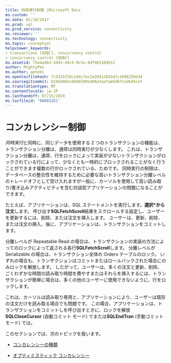 ```yaml
---
title: 同時実行制御 |Microsoft Docs
ms.custom: ''
ms.date: 01/19/2017
ms.prod: sql
ms.prod_service: connectivity
ms.reviewer: ''
ms.technology: connectivity
ms.topic: conceptual
helpviewer_keywords:
- transactions [ODBC], concurrency control
- concurrency control [ODBC]
ms.assetid: 75e4adb3-3d43-49c5-8c5e-8df96310d912
author: MightyPen
ms.author: genemi
ms.openlocfilehash: 7c541bf28c1d4c7ec2e2041201bd7c168625bb34
ms.sourcegitcommit: b2464064c0566590e486a3aafae6d67ce2645cef
ms.translationtype: MT
ms.contentlocale: ja-JP
ms.lasthandoff: 07/15/2019
ms.locfileid: "68083261"
---
```

# <a name="concurrency-control"></a>コンカレンシー制御
*同時実行*と同時に、同じデータを使用する 2 つのトランザクションの機能は、トランザクション分離は、通常は同時実行が少なくします。 これは、トランザクション分離は、通常、行をロックによって実装が少ないトランザクションがロックされている行によって、少なくとも一時的にブロックされることがなく行うことができます複数の行がロックされている、ためです。 同時実行の制限は、データベースの整合性を維持するために必要な高いトランザクション分離レベルのトレードオフとして受け入れますが一般に、カーソルを使用して高い読み取り/書き込みアクティビティを含む対話型アプリケーションの問題になることができます。  
  
 たとえば、アプリケーションは、SQL ステートメントを実行します。**選択\*から注文**します。 呼び出す**SQLFetchScroll**結果をスクロールする設定し、ユーザーを更新するには、削除、または注文を挿入します。 ユーザーは、更新、削除、または注文の挿入、後に、アプリケーションは、トランザクションをコミットします。  
  
 分離レベルが Repeatable Read の場合は、トランザクションの実装の方法によってのロックによって返される各行**SQLFetchScroll**します。 分離レベルが Serializable の場合は、トランザクション全体の Orders テーブルのロック。 いずれの場合も、トランザクションはコミットまたはロールバックされた場合にのみロックを解放します。 したがって、ユーザーは、多くの注文と更新、削除、ごくわずかな時間の読み取り時間を費やすまたはそれらを挿入するには、トランザクションが簡単に場合は、多くの他のユーザーに使用できないように、行をロックします。  
  
 これは、カーソルは読み取り専用と、アプリケーションにより、ユーザーは既存の注文だけを読み取る場合でも問題です。 この場合、アプリケーションは、トランザクションをコミットしを呼び出すときに、ロックを解放**SQLCloseCursor** (自動コミット モード) でまたは**SQLEndTran** (手動コミット モード) では。  
  
 このセクションでは、次のトピックを扱います。  
  
-   [コンカレンシーの種類](../../../odbc/reference/develop-app/concurrency-types.md)  
  
-   [オプティミスティック コンカレンシー](../../../odbc/reference/develop-app/optimistic-concurrency.md)
